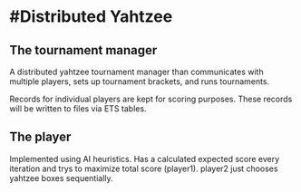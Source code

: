 #Distributed Yahtzee
=======

## The tournament manager
A distributed yahtzee tournament manager than communicates with multiple players, sets up tournament brackets, and runs tournaments.

Records for individual players are kept for scoring purposes. These records will be written to files via ETS tables.

## The player
Implemented using AI heuristics. Has a calculated expected score every iteration and trys to maximize total score (player1). player2 just chooses yahtzee boxes sequentially.